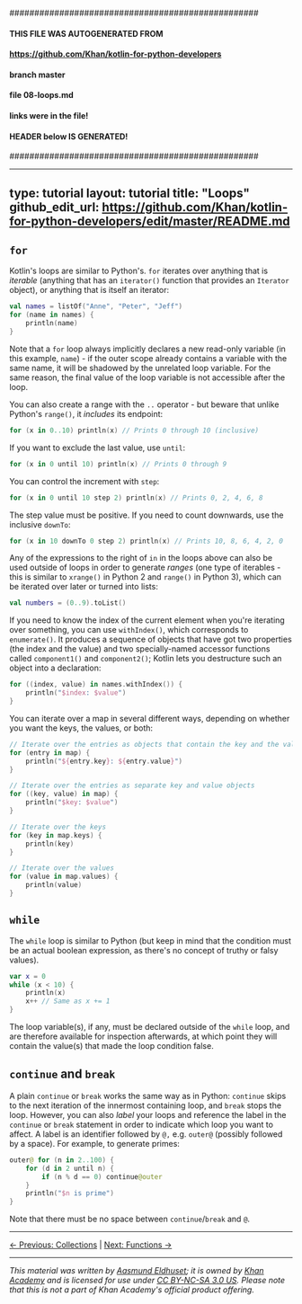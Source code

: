 ##################################################
#### THIS FILE WAS AUTOGENERATED FROM
#### https://github.com/Khan/kotlin-for-python-developers
#### branch master
#### file   08-loops.md
#### links were in the file! 
#### HEADER below IS GENERATED! 
##################################################

---
type: tutorial 
layout: tutorial 
title: "Loops"
github_edit_url: https://github.com/Khan/kotlin-for-python-developers/edit/master/README.md
---

## `for`

Kotlin's loops are similar to Python's. `for` iterates over anything that is _iterable_ (anything that has an `iterator()` function that provides an `Iterator` object), or anything that is itself an iterator:

<div class="sample" markdown="1" theme="idea" data-highlight-only>

```kotlin
val names = listOf("Anne", "Peter", "Jeff")
for (name in names) {
    println(name)
}
```
</div>



Note that a `for` loop always implicitly declares a new read-only variable (in this example, `name`) - if the outer scope already contains a variable with the same name, it will be shadowed by the unrelated loop variable. For the same reason, the final value of the loop variable is not accessible after the loop.

You can also create a range with the `..` operator - but beware that unlike Python's `range()`, it _includes_ its endpoint:

<div class="sample" markdown="1" theme="idea" data-highlight-only>

```kotlin
for (x in 0..10) println(x) // Prints 0 through 10 (inclusive)
```
</div>



If you want to exclude the last value, use `until`:

<div class="sample" markdown="1" theme="idea" data-highlight-only>

```kotlin
for (x in 0 until 10) println(x) // Prints 0 through 9
```
</div>



You can control the increment with `step`:

<div class="sample" markdown="1" theme="idea" data-highlight-only>

```kotlin
for (x in 0 until 10 step 2) println(x) // Prints 0, 2, 4, 6, 8
```
</div>



The step value must be positive. If you need to count downwards, use the inclusive `downTo`:

<div class="sample" markdown="1" theme="idea" data-highlight-only>

```kotlin
for (x in 10 downTo 0 step 2) println(x) // Prints 10, 8, 6, 4, 2, 0
```
</div>



Any of the expressions to the right of `in` in the loops above can also be used outside of loops in order to generate _ranges_ (one type of iterables - this is similar to `xrange()` in Python 2 and `range()` in Python 3), which can be iterated over later or turned into lists:

<div class="sample" markdown="1" theme="idea" data-highlight-only>

```kotlin
val numbers = (0..9).toList()
```
</div>



If you need to know the index of the current element when you're iterating over something, you can use `withIndex()`, which corresponds to `enumerate()`. It produces a sequence of objects that have got two properties (the index and the value) and two specially-named accessor functions called `component1()` and `component2()`; Kotlin lets you destructure such an object into a declaration:

<div class="sample" markdown="1" theme="idea" data-highlight-only>

```kotlin
for ((index, value) in names.withIndex()) {
    println("$index: $value")
}
```
</div>



You can iterate over a map in several different ways, depending on whether you want the keys, the values, or both:

<div class="sample" markdown="1" theme="idea" data-highlight-only>

```kotlin
// Iterate over the entries as objects that contain the key and the value as properties
for (entry in map) {
    println("${entry.key}: ${entry.value}")
}

// Iterate over the entries as separate key and value objects
for ((key, value) in map) {
    println("$key: $value")
}

// Iterate over the keys
for (key in map.keys) {
    println(key)
}

// Iterate over the values
for (value in map.values) {
    println(value)
}
```
</div>




## `while`

The `while` loop is similar to Python (but keep in mind that the condition must be an actual boolean expression, as there's no concept of truthy or falsy values).

<div class="sample" markdown="1" theme="idea" data-highlight-only>

```kotlin
var x = 0
while (x < 10) {
    println(x)
    x++ // Same as x += 1
}
```
</div>



The loop variable(s), if any, must be declared outside of the `while` loop, and are therefore available for inspection afterwards, at which point they will contain the value(s) that made the loop condition false.


## `continue` and `break`

A plain `continue` or `break` works the same way as in Python: `continue` skips to the next iteration of the innermost containing loop, and `break` stops the loop. However, you can also _label_ your loops and reference the label in the `continue` or `break` statement in order to indicate which loop you want to affect. A label is an identifier followed by `@,` e.g. `outer@` (possibly followed by a space). For example, to generate primes:

<div class="sample" markdown="1" theme="idea" data-highlight-only>

```kotlin
outer@ for (n in 2..100) {
    for (d in 2 until n) {
        if (n % d == 0) continue@outer
    }
    println("$n is prime")
}
```
</div>



Note that there must be no space between `continue`/`break` and `@`.




---

[← Previous: Collections](collections.html) | [Next: Functions →](functions.html)


---

_This material was written by [Aasmund Eldhuset](https://eldhuset.net/); it is owned by [Khan Academy](https://www.khanacademy.org/) and is licensed for use under [CC BY-NC-SA 3.0 US](https://creativecommons.org/licenses/by-nc-sa/3.0/us/). Please note that this is not a part of Khan Academy's official product offering._
